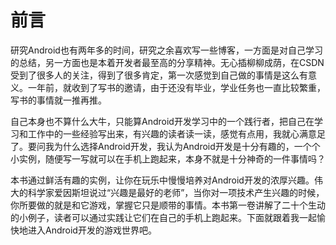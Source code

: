# 前言
   
研究Android也有两年多的时间，研究之余喜欢写一些博客，一方面是对自己学习的总结，另一方面也是本着开发者最至高的分享精神。无心插柳柳成荫，在CSDN受到了很多人的关注，得到了很多肯定，第一次感觉到自己做的事情是这么有意义。一年前，就收到了写书的邀请，由于还没有毕业，学业任务也一直比较繁重，写书的事情就一推再推。
    
自己本身也不算什么大牛，只能算Android开发学习中的一个践行者，把自己在学习和工作中的一些经验写出来，有兴趣的读者读一读，感觉有点用，我就心满意足了。要问我为什么选择Android开发，我认为Android开发是十分有趣的，一个个小实例，随便写一写就可以在手机上跑起来，本身不就是十分神奇的一件事情吗？
    
本书通过鲜活有趣的实例，让你在玩乐中慢慢培养对Android开发的浓厚兴趣。伟大的科学家爱因斯坦说过“兴趣是最好的老师”，当你对一项技术产生兴趣的时候，你所要做的就是和它游戏，掌握它只是顺带的事情。本书第一卷讲解了二十个生动的小例子，读者可以通过实践让它们在自己的手机上跑起来。下面就跟着我一起愉快地进入Android开发的游戏世界吧。